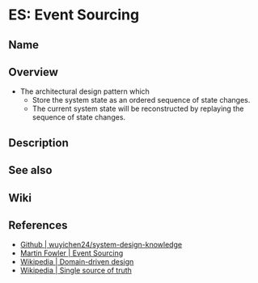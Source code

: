 # ES: Event Sourcing

## Name

## Overview
- The architectural design pattern which
   - Store the system state as an ordered sequence of state changes.
   - The current system state will be reconstructed by replaying the sequence of state changes.

## Description

## See also

## Wiki

## References
- [Github | wuyichen24/system-design-knowledge](https://github.com/wuyichen24/system-design-knowledge/blob/master/patterns/data_management_patterns/Event_Sourcing.md)
- [Martin Fowler | Event Sourcing](https://martinfowler.com/eaaDev/EventSourcing.html#:~:text=The%20fundamental%20idea%20of%20Event,as%20the%20application%20state%20itself.)
- [Wikipedia | Domain-driven design](https://en.wikipedia.org/wiki/Domain-driven_design#Event_sourcing)
- [Wikipedia | Single source of truth](https://en.wikipedia.org/wiki/Single_source_of_truth#Event_Store_and_Event_Sourcing_(ES))
